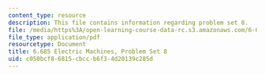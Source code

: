 ```yaml
---
content_type: resource
description: This file contains information regarding problem set 8.
file: /media/https%3A/open-learning-course-data-rc.s3.amazonaws.com/6-685-electric-machines-fall-2013/c050bcf86815cbccb6f34d20139c285d_MIT6_685F13_ps08.pdf
file_type: application/pdf
resourcetype: Document
title: 6.685 Electric Machines, Problem Set 8
uid: c050bcf8-6815-cbcc-b6f3-4d20139c285d
---
```


